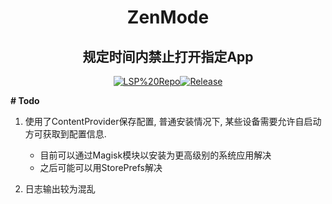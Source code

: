 <div align="center">


<h1>ZenMode</h1>
<h2>规定时间内禁止打开指定App</h2>

</div>
<div align="center">

  [![LSP%20Repo](https://img.shields.io/github/downloads/Xposed-Modules-Repo/icu.insomnia.zen/total?label=LSP%20Repo&labelColor=F48FB1)](https://github.com/Xposed-Modules-Repo/icu.insomnia.zen/releases)[![Release](https://img.shields.io/github/v/release/Xposed-Modules-Repo/icu.insomnia.zen)](https://github.com/Xposed-Modules-Repo/icu.insomnia.zen/releases/latest)
</div>

**# Todo**

1. 使用了ContentProvider保存配置, 普通安装情况下, 某些设备需要允许自启动方可获取到配置信息. 
   - 目前可以通过Magisk模块以安装为更高级别的系统应用解决
   - 之后可能可以用StorePrefs解决

2. 日志输出较为混乱
